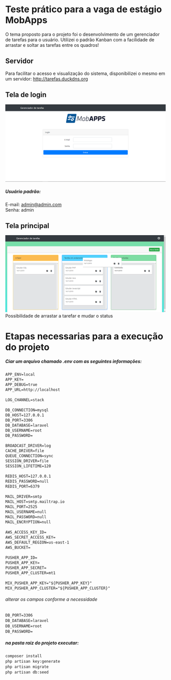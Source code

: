 # Teste prático para a vaga de estágio MobApps

O tema proposto para o projeto foi o desenvolvimento de um gerenciador de tarefas para o usuário. Utilizei o padrão Kanban com a facilidade de arrastar e soltar as tarefas entre os quadros!

## Servidor 

Para facilitar o acesso e visualização do sistema, disponibilizei o mesmo em um servidor: http://tarefas.duckdns.org

## Tela de login

![Login](ImagensDoc/Login.png)  
##### Usuário padrão:
E-mail: admin@admin.com  
Senha: admin  

## Tela principal 

![Atividades](ImagensDoc/Atividades.png)    
Possibilidade de arrastar a tarefar e mudar o status

# Etapas necessarias para a execução do projeto

##### Ciar um arquivo chamado .env com as seguintes informações:




```APP_NAME=Laravel
APP_ENV=local
APP_KEY=
APP_DEBUG=true
APP_URL=http://localhost

LOG_CHANNEL=stack

DB_CONNECTION=mysql
DB_HOST=127.0.0.1
DB_PORT=3306
DB_DATABASE=laravel
DB_USERNAME=root
DB_PASSWORD=

BROADCAST_DRIVER=log
CACHE_DRIVER=file
QUEUE_CONNECTION=sync
SESSION_DRIVER=file
SESSION_LIFETIME=120

REDIS_HOST=127.0.0.1
REDIS_PASSWORD=null
REDIS_PORT=6379

MAIL_DRIVER=smtp
MAIL_HOST=smtp.mailtrap.io
MAIL_PORT=2525
MAIL_USERNAME=null
MAIL_PASSWORD=null
MAIL_ENCRYPTION=null

AWS_ACCESS_KEY_ID=
AWS_SECRET_ACCESS_KEY=
AWS_DEFAULT_REGION=us-east-1
AWS_BUCKET=

PUSHER_APP_ID=
PUSHER_APP_KEY=
PUSHER_APP_SECRET=
PUSHER_APP_CLUSTER=mt1

MIX_PUSHER_APP_KEY="${PUSHER_APP_KEY}"
MIX_PUSHER_APP_CLUSTER="${PUSHER_APP_CLUSTER}"
```

###### alterar os campos conforme a necessidade
```DB_HOST=127.0.0.1  
DB_PORT=3306  
DB_DATABASE=laravel  
DB_USERNAME=root  
DB_PASSWORD=
```    


##### na pasta raiz do projeto executar:
```composer install```  
```php artisan key:generate```  
```php artisan migrate```  
```php artisan db:seed```  
 
